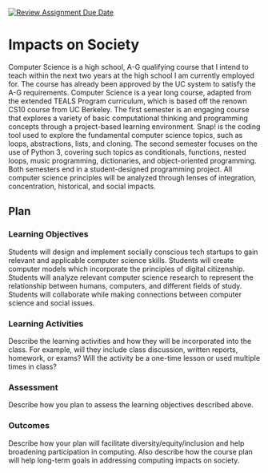 [![Review Assignment Due Date](https://classroom.github.com/assets/deadline-readme-button-24ddc0f5d75046c5622901739e7c5dd533143b0c8e959d652212380cedb1ea36.svg)](https://classroom.github.com/a/ZbDEPIzT)
# Impacts on Society

Computer Science is a high school, A-G qualifying course that I intend to teach within the next two years at the high school I am currently employed for.  The course has already been approved by the UC system to satisfy the A-G requirements.  Computer Science is a year long course, adapted from the extended TEALS Program curriculum, which is based off the renown CS10 course from UC Berkeley.  The first semester is an engaging course that explores a variety of basic computational thinking and programming concepts through a project-based learning environment.  Snap! is the coding tool used to explore the fundamental computer science topics, such as loops, abstractions, lists, and cloning. The second semester focuses on the use of Python 3, covering such topics as conditionals, functions, nested loops, music programming, dictionaries, and object-oriented programming.  Both semesters end in a student-designed programming project.  All computer science principles will be analyzed through lenses of integration, concentration, historical, and social impacts.

## Plan

### Learning Objectives

Students will design and implement socially conscious tech startups to gain relevant and applicable computer science skills.
Students will create computer models which incorporate the principles of digital citizenship.
Students will analyze relevant computer science research to represent the relationship between humans, computers, and different fields of study.
Students will collaborate while making connections between computer science and social issues.


### Learning Activities

Describe the learning activities and how they will be incorporated into the class. For example, will they include class discussion, written reports, homework, or exams? Will the activity be a one-time lesson or used multiple times in class?

### Assessment

Describe how you plan to assess the learning objectives described above.

### Outcomes

Describe how your plan will facilitate diversity/equity/inclusion and help broadening participation in computing. Also describe how the course plan will help long-term goals in addressing computing impacts on society.
